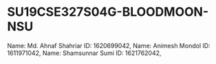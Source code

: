 # SU19CSE327S04G-BLOODMOON-NSU
Name: Md. Ahnaf Shahriar ID: 1620699042, Name: Animesh Mondol ID: 1611971042, Name: Shamsunnar Sumi ID: 1621762042, 
